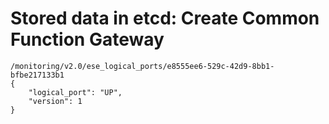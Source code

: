 # Stored data in etcd: Create Common Function Gateway

```
/monitoring/v2.0/ese_logical_ports/e8555ee6-529c-42d9-8bb1-bfbe217133b1
{
    "logical_port": "UP", 
    "version": 1
}
```
